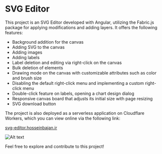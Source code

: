 # SVG Editor

This project is an SVG Editor developed with Angular, utilizing the Fabric.js package for applying modifications and adding layers. It offers the following features:

- Background addition for the canvas
- Adding SVG to the canvas
- Adding images
- Adding labels
- Label deletion and editing via right-click on the canvas
- Bulk deletion of elements
- Drawing mode on the canvas with customizable attributes such as color and brush size
- Disabling the default right-click menu and implementing a custom right-click menu
- Double-click feature on labels, opening a chart design dialog
- Responsive canvas board that adjusts its initial size with page resizing
- SVG download button

The project is also deployed as a serverless application on Cloudflare Workers, which you can view online via the following link:

[svg-editor.hosseinbajan.ir](https://svg-editor.hosseinbajan.ir/)

![Alt text](https://i.ibb.co/bJV1fPv/Screenshot-from-2024-04-14-19-20-42.png)

Feel free to explore and contribute to this project!
